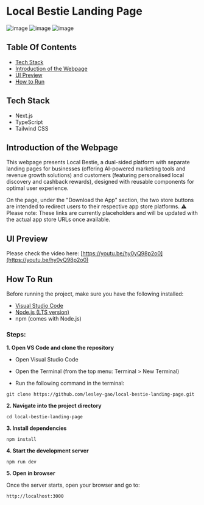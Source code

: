 # Local Bestie Landing Page
![image](https://img.shields.io/badge/next%20js-000000?style=for-the-badge&logo=nextdotjs&logoColor=white) 
![image](https://img.shields.io/badge/TypeScript-007ACC?style=for-the-badge&logo=typescript&logoColor=white) 
![image](https://img.shields.io/badge/Tailwind_CSS-38B2AC?style=for-the-badge&logo=tailwind-css&logoColor=white) 
 

## Table Of Contents 

- [Tech Stack](#tech-stack)
- [Introduction of the Webpage](#introduction-of-the-webpage)
- [UI Preview](#ui-preview)
- [How to Run](#how-to-run)


## Tech Stack
- Next.js 
- TypeScript
- Tailwind CSS

## Introduction of the Webpage

This webpage presents Local Bestie, a dual-sided platform with separate landing pages for businesses (offering AI-powered marketing tools and revenue growth solutions) and customers (featuring personalised local discovery and cashback rewards), designed with reusable components for optimal user experience.

On the page, under the "Download the App" section, the two store buttons are intended to redirect users to their respective app store platforms.
⚠️ Please note: These links are currently placeholders and will be updated with the actual app store URLs once available.

## UI Preview

Please check the video here: [https://youtu.be/hy0yQ98p2o0](https://youtu.be/hy0yQ98p2o0)

## How To Run

Before running the project, make sure you have the following installed:

- [Visual Studio Code](https://code.visualstudio.com/)
- [Node.js (LTS version)](https://nodejs.org/)
- npm (comes with Node.js)

### Steps:

**1. Open VS Code and clone the repository**

- Open Visual Studio Code

- Open the Terminal (from the top menu: Terminal > New Terminal)

- Run the following command in the terminal:
```
git clone https://github.com/lesley-gao/local-bestie-landing-page.git
```

**2. Navigate into the project directory**
```
cd local-bestie-landing-page
```

**3. Install dependencies**

```
npm install
```

**4. Start the development server**

```
npm run dev
```

**5. Open in browser**

Once the server starts, open your browser and go to:
```
http://localhost:3000
```
